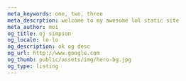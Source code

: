 ```yaml
---
meta_keywords: one, two, three
meta_descrption: welcome to my awesome lol static site
meta_author: moi
og_title: oj simpson
og_locale: lo-lo
og_description: ok og desc
og_url: http://www.google.com
og_thumb: public/assets/img/hero-bg.jpg
og_type: listing
---
```

